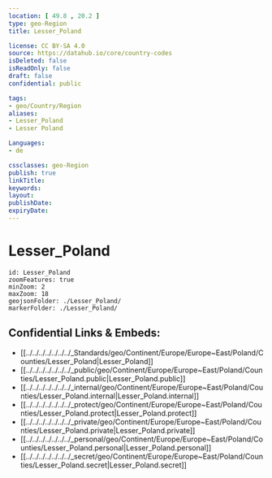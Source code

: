 ```yaml
---
location: [ 49.8 , 20.2 ] 
type: geo-Region
title: Lesser_Poland

license: CC BY-SA 4.0
source: https://datahub.io/core/country-codes
isDeleted: false
isReadOnly: false
draft: false
confidential: public

tags:
- geo/Country/Region
aliases:
- Lesser_Poland
- Lesser Poland

Languages:
- de

cssclasses: geo-Region
publish: true
linkTitle: 
keywords: 
layout: 
publishDate: 
expiryDate: 
---
```


# Lesser_Poland

```leaflet
id: Lesser_Poland
zoomFeatures: true 
minZoom: 2 
maxZoom: 18
geojsonFolder: ./Lesser_Poland/
markerFolder: ./Lesser_Poland/
```


## Confidential Links & Embeds: 
- [[../../../../../../../_Standards/geo/Continent/Europe/Europe~East/Poland/Counties/Lesser_Poland|Lesser_Poland]] 
- [[../../../../../../../_public/geo/Continent/Europe/Europe~East/Poland/Counties/Lesser_Poland.public|Lesser_Poland.public]] 
- [[../../../../../../../_internal/geo/Continent/Europe/Europe~East/Poland/Counties/Lesser_Poland.internal|Lesser_Poland.internal]] 
- [[../../../../../../../_protect/geo/Continent/Europe/Europe~East/Poland/Counties/Lesser_Poland.protect|Lesser_Poland.protect]] 
- [[../../../../../../../_private/geo/Continent/Europe/Europe~East/Poland/Counties/Lesser_Poland.private|Lesser_Poland.private]] 
- [[../../../../../../../_personal/geo/Continent/Europe/Europe~East/Poland/Counties/Lesser_Poland.personal|Lesser_Poland.personal]] 
- [[../../../../../../../_secret/geo/Continent/Europe/Europe~East/Poland/Counties/Lesser_Poland.secret|Lesser_Poland.secret]] 

